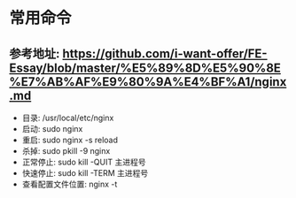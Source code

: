 # 常用命令

## 参考地址: https://github.com/i-want-offer/FE-Essay/blob/master/%E5%89%8D%E5%90%8E%E7%AB%AF%E9%80%9A%E4%BF%A1/nginx.md

- 目录: /usr/local/etc/nginx
- 启动: sudo nginx
- 重启: sudo nginx -s reload
- 杀掉: sudo pkill -9 nginx
- 正常停止: sudo kill -QUIT 主进程号
- 快速停止: sudo kill -TERM 主进程号
- 查看配置文件位置: nginx -t
